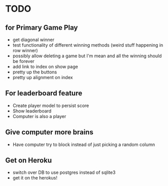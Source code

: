 # TODO
## for Primary Game Play
* get diagonal winner
* test functionality of different winning methods (weird stuff happening in row winner)
* possibly allow deleting a game but I'm mean and all the winning should be forever
* add link to index on show page
* pretty up the buttons
* pretty up alignment on index

## For leaderboard feature
* Create player model to persist score
* Show leaderboard
* Computer is also a player

## Give computer more brains
* Have computer try to block instead of just picking a random column

## Get on Heroku
* switch over DB to use postgres instead of sqlite3
* get it on the herokus!

